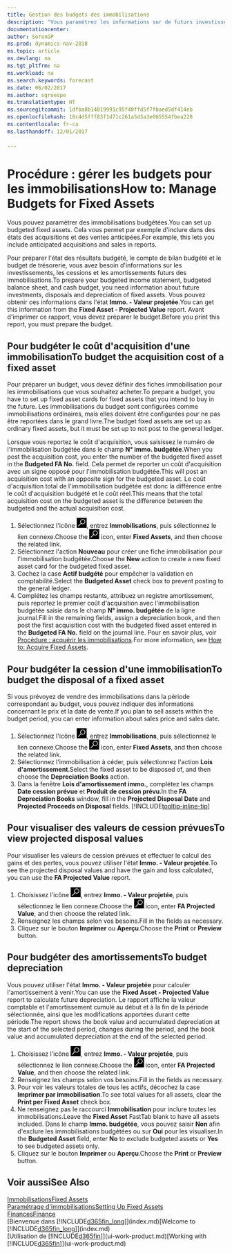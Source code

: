 ```yaml
---
title: Gestion des budgets des immobilisations
description: "Vous paramétrez les informations sur de futurs investissements, cessions, et amortissements d'immobilisations pour préparer les budgets et les prévisions."
documentationcenter: 
author: SorenGP
ms.prod: dynamics-nav-2018
ms.topic: article
ms.devlang: na
ms.tgt_pltfrm: na
ms.workload: na
ms.search.keywords: forecast
ms.date: 06/02/2017
ms.author: sgroespe
ms.translationtype: HT
ms.sourcegitcommit: 1dfba8b14019991c95f40ffd5f7fbaed5df414eb
ms.openlocfilehash: 18c4d5fff83f1d71c261a5d3a3e065554fbea228
ms.contentlocale: fr-ca
ms.lasthandoff: 12/01/2017

---
```

# <a name="how-to-manage-budgets-for-fixed-assets"></a><span data-ttu-id="7ba3f-103">Procédure : gérer les budgets pour les immobilisations</span><span class="sxs-lookup"><span data-stu-id="7ba3f-103">How to: Manage Budgets for Fixed Assets</span></span>
<span data-ttu-id="7ba3f-104">Vous pouvez paramétrer des immobilisations budgétées.</span><span class="sxs-lookup"><span data-stu-id="7ba3f-104">You can set up budgeted fixed assets.</span></span> <span data-ttu-id="7ba3f-105">Cela vous permet par exemple d'inclure dans des états des acquisitions et des ventes anticipées.</span><span class="sxs-lookup"><span data-stu-id="7ba3f-105">For example, this lets you include anticipated acquisitions and sales in reports.</span></span>  

<span data-ttu-id="7ba3f-106">Pour préparer l'état des résultats budgété, le compte de bilan budgété et le budget de trésorerie, vous avez besoin d'informations sur les investissements, les cessions et les amortissements futurs des immobilisations.</span><span class="sxs-lookup"><span data-stu-id="7ba3f-106">To prepare your budgeted income statement, budgeted balance sheet, and cash budget, you need information about future investments, disposals and depreciation of fixed assets.</span></span> <span data-ttu-id="7ba3f-107">Vous pouvez obtenir ces informations dans l'état **Immo. - Valeur projetée**.</span><span class="sxs-lookup"><span data-stu-id="7ba3f-107">You can get this information from the **Fixed Asset - Projected Value** report.</span></span> <span data-ttu-id="7ba3f-108">Avant d'imprimer ce rapport, vous devez préparer le budget.</span><span class="sxs-lookup"><span data-stu-id="7ba3f-108">Before you print this report, you must prepare the budget.</span></span>  

## <a name="to-budget-the-acquisition-cost-of-a-fixed-asset"></a><span data-ttu-id="7ba3f-109">Pour budgéter le coût d'acquisition d'une immobilisation</span><span class="sxs-lookup"><span data-stu-id="7ba3f-109">To budget the acquisition cost of a fixed asset</span></span>
<span data-ttu-id="7ba3f-110">Pour préparer un budget, vous devez définir des fiches immobilisation pour les immobilisations que vous souhaitez acheter.</span><span class="sxs-lookup"><span data-stu-id="7ba3f-110">To prepare a budget, you have to set up fixed asset cards for fixed assets that you intend to buy in the future.</span></span> <span data-ttu-id="7ba3f-111">Les immobilisations du budget sont configurées comme immobilisations ordinaires, mais elles doivent être configurées pour ne pas être reportées dans le grand livre.</span><span class="sxs-lookup"><span data-stu-id="7ba3f-111">The budget fixed assets are set up as ordinary fixed assets, but it must be set up to not post to the general ledger.</span></span>

<span data-ttu-id="7ba3f-112">Lorsque vous reportez le coût d'acquisition, vous saisissez le numéro de l'immobilisation budgétée dans le champ **N° immo. budgétée**.</span><span class="sxs-lookup"><span data-stu-id="7ba3f-112">When you post the acquisition cost, you enter the number of the budgeted fixed asset in the **Budgeted FA No.** field.</span></span> <span data-ttu-id="7ba3f-113">Cela permet de reporter un coût d'acquisition avec un signe opposé pour l'immobilisation budgétée.</span><span class="sxs-lookup"><span data-stu-id="7ba3f-113">This will post an acquisition cost with an opposite sign for the budgeted asset.</span></span> <span data-ttu-id="7ba3f-114">Le coût d'acquisition total de l'immobilisation budgétée est donc la différence entre le coût d'acquisition budgété et le coût réel.</span><span class="sxs-lookup"><span data-stu-id="7ba3f-114">This means that the total acquisition cost on the budgeted asset is the difference between the budgeted and the actual acquisition cost.</span></span>

1. <span data-ttu-id="7ba3f-115">Sélectionnez l'icône ![Page ou état pour la recherche](media/ui-search/search_small.png "Page ou état pour la recherche"), entrez **Immobilisations**, puis sélectionnez le lien connexe.</span><span class="sxs-lookup"><span data-stu-id="7ba3f-115">Choose the ![Search for Page or Report](media/ui-search/search_small.png "Search for Page or Report icon") icon, enter **Fixed Assets**, and then choose the related link.</span></span>
2. <span data-ttu-id="7ba3f-116">Sélectionnez l'action **Nouveau** pour créer une fiche immobilisation pour l'immobilisation budgétée.</span><span class="sxs-lookup"><span data-stu-id="7ba3f-116">Choose the **New** action to create a new fixed asset card for the budgeted fixed asset.</span></span>
3. <span data-ttu-id="7ba3f-117">Cochez la case **Actif budgété** pour empêcher la validation en comptabilité.</span><span class="sxs-lookup"><span data-stu-id="7ba3f-117">Select the **Budgeted Asset** check box to prevent posting to the general ledger.</span></span>
4. <span data-ttu-id="7ba3f-118">Complétez les champs restants, attribuez un registre amortissement, puis reportez le premier coût d'acquisition avec l'immobilisation budgétée saisie dans le champ **N° immo. budgétée** de la ligne journal.</span><span class="sxs-lookup"><span data-stu-id="7ba3f-118">Fill in the remaining fields, assign a depreciation book, and then post the first acquisition cost with the budgeted fixed asset entered in the **Budgeted FA No.** field on the journal line.</span></span> <span data-ttu-id="7ba3f-119">Pour en savoir plus, voir [Procédure : acquérir les immobilisations](fa-how-acquire.md).</span><span class="sxs-lookup"><span data-stu-id="7ba3f-119">For more information, see [How to: Acquire Fixed Assets](fa-how-acquire.md).</span></span>

## <a name="to-budget-the-disposal-of-a-fixed-asset"></a><span data-ttu-id="7ba3f-120">Pour budgéter la cession d'une immobilisation</span><span class="sxs-lookup"><span data-stu-id="7ba3f-120">To budget the disposal of a fixed asset</span></span>
<span data-ttu-id="7ba3f-121">Si vous prévoyez de vendre des immobilisations dans la période correspondant au budget, vous pouvez indiquer des informations concernant le prix et la date de vente.</span><span class="sxs-lookup"><span data-stu-id="7ba3f-121">If you plan to sell assets within the budget period, you can enter information about sales price and sales date.</span></span>

1. <span data-ttu-id="7ba3f-122">Sélectionnez l'icône ![Page ou état pour la recherche](media/ui-search/search_small.png "Page ou état pour la recherche"), entrez **Immobilisations**, puis sélectionnez le lien connexe.</span><span class="sxs-lookup"><span data-stu-id="7ba3f-122">Choose the ![Search for Page or Report](media/ui-search/search_small.png "Search for Page or Report icon") icon, enter **Fixed Assets**, and then choose the related link.</span></span>
2. <span data-ttu-id="7ba3f-123">Sélectionnez l'immobilisation à céder, puis sélectionnez l'action **Lois d'amortissement**.</span><span class="sxs-lookup"><span data-stu-id="7ba3f-123">Select the fixed asset to be disposed of, and then choose the **Depreciation Books** action.</span></span>
3. <span data-ttu-id="7ba3f-124">Dans la fenêtre **Lois d'amortissement immo.**, complétez les champs **Date cession prévue** et **Produit de cession prévu**.</span><span class="sxs-lookup"><span data-stu-id="7ba3f-124">In the **FA Depreciation Books** window, fill in the **Projected Disposal Date** and **Projected Proceeds on Disposal** fields.</span></span> [!INCLUDE[tooltip-inline-tip](includes/tooltip-inline-tip_md.md)]

## <a name="to-view-projected-disposal-values"></a><span data-ttu-id="7ba3f-125">Pour visualiser des valeurs de cession prévues</span><span class="sxs-lookup"><span data-stu-id="7ba3f-125">To view projected disposal values</span></span>
<span data-ttu-id="7ba3f-126">Pour visualiser les valeurs de cession prévues et effectuer le calcul des gains et des pertes, vous pouvez utiliser l'état **Immo. - Valeur projetée**.</span><span class="sxs-lookup"><span data-stu-id="7ba3f-126">To see the projected disposal values and have the gain and loss calculated, you can use the **FA Projected Value** report.</span></span>

1. <span data-ttu-id="7ba3f-127">Choisissez l'icône ![Page ou état pour la recherche](media/ui-search/search_small.png "icône Page ou état pour la recherche"), entrez **Immo. - Valeur projetée**, puis sélectionnez le lien connexe.</span><span class="sxs-lookup"><span data-stu-id="7ba3f-127">Choose the ![Search for Page or Report](media/ui-search/search_small.png "Search for Page or Report icon") icon, enter **FA Projected Value**, and then choose the related link.</span></span>
2. <span data-ttu-id="7ba3f-128">Renseignez les champs selon vos besoins.</span><span class="sxs-lookup"><span data-stu-id="7ba3f-128">Fill in the fields as necessary.</span></span>
3. <span data-ttu-id="7ba3f-129">Cliquez sur le bouton **Imprimer** ou **Aperçu**.</span><span class="sxs-lookup"><span data-stu-id="7ba3f-129">Choose the **Print** or **Preview** button.</span></span>

## <a name="to-budget-depreciation"></a><span data-ttu-id="7ba3f-130">Pour budgéter des amortissements</span><span class="sxs-lookup"><span data-stu-id="7ba3f-130">To budget depreciation</span></span>
<span data-ttu-id="7ba3f-131">Vous pouvez utiliser l'état **Immo. - Valeur projetée** pour calculer l'amortissement à venir.</span><span class="sxs-lookup"><span data-stu-id="7ba3f-131">You can use the **Fixed Asset - Projected Value** report to calculate future depreciation.</span></span> <span data-ttu-id="7ba3f-132">Le rapport affiche la valeur comptable et l'amortissement cumulé au début et à la fin de la période sélectionnée, ainsi que les modifications apportées durant cette période.</span><span class="sxs-lookup"><span data-stu-id="7ba3f-132">The report shows the book value and accumulated depreciation at the start of the selected period, changes during the period, and the book value and accumulated depreciation at the end of the selected period.</span></span>

1. <span data-ttu-id="7ba3f-133">Choisissez l'icône ![Page ou état pour la recherche](media/ui-search/search_small.png "icône Page ou état pour la recherche"), entrez **Immo. - Valeur projetée**, puis sélectionnez le lien connexe.</span><span class="sxs-lookup"><span data-stu-id="7ba3f-133">Choose the ![Search for Page or Report](media/ui-search/search_small.png "Search for Page or Report icon") icon, enter **FA Projected Value**, and then choose the related link.</span></span>
2. <span data-ttu-id="7ba3f-134">Renseignez les champs selon vos besoins.</span><span class="sxs-lookup"><span data-stu-id="7ba3f-134">Fill in the fields as necessary.</span></span>
3. <span data-ttu-id="7ba3f-135">Pour voir les valeurs totales de tous les actifs, décochez la case **Imprimer par immobilisation**.</span><span class="sxs-lookup"><span data-stu-id="7ba3f-135">To see total values for all assets, clear the **Print per Fixed Asset** check box.</span></span>
4. <span data-ttu-id="7ba3f-136">Ne renseignez pas le raccourci **Immobilisation** pour inclure toutes les immobilisations.</span><span class="sxs-lookup"><span data-stu-id="7ba3f-136">Leave the **Fixed Asset** FastTab blank to have all assets included.</span></span> <span data-ttu-id="7ba3f-137">Dans le champ **Immo. budgétée**, vous pouvez saisir **Non** afin d'exclure les immobilisations budgétées ou sur **Oui** pour les visualiser.</span><span class="sxs-lookup"><span data-stu-id="7ba3f-137">In the **Budgeted Asset** field, enter **No** to exclude budgeted assets or **Yes** to see budgeted assets only.</span></span>
5. <span data-ttu-id="7ba3f-138">Cliquez sur le bouton **Imprimer** ou **Aperçu**.</span><span class="sxs-lookup"><span data-stu-id="7ba3f-138">Choose the **Print** or **Preview** button.</span></span>

## <a name="see-also"></a><span data-ttu-id="7ba3f-139">Voir aussi</span><span class="sxs-lookup"><span data-stu-id="7ba3f-139">See Also</span></span>
[<span data-ttu-id="7ba3f-140">Immobilisations</span><span class="sxs-lookup"><span data-stu-id="7ba3f-140">Fixed Assets</span></span>](fa-manage.md)  
[<span data-ttu-id="7ba3f-141">Paramétrage d'immobilisations</span><span class="sxs-lookup"><span data-stu-id="7ba3f-141">Setting Up Fixed Assets</span></span>](fa-setup.md)  
[<span data-ttu-id="7ba3f-142">Finances</span><span class="sxs-lookup"><span data-stu-id="7ba3f-142">Finance</span></span>](finance.md)  
<span data-ttu-id="7ba3f-143">[Bienvenue dans [!INCLUDE[d365fin_long](includes/d365fin_long_md.md)]](index.md)</span><span class="sxs-lookup"><span data-stu-id="7ba3f-143">[Welcome to [!INCLUDE[d365fin_long](includes/d365fin_long_md.md)]](index.md)</span></span>  
<span data-ttu-id="7ba3f-144">[Utilisation de [!INCLUDE[d365fin](includes/d365fin_md.md)]](ui-work-product.md)</span><span class="sxs-lookup"><span data-stu-id="7ba3f-144">[Working with [!INCLUDE[d365fin](includes/d365fin_md.md)]](ui-work-product.md)</span></span>

